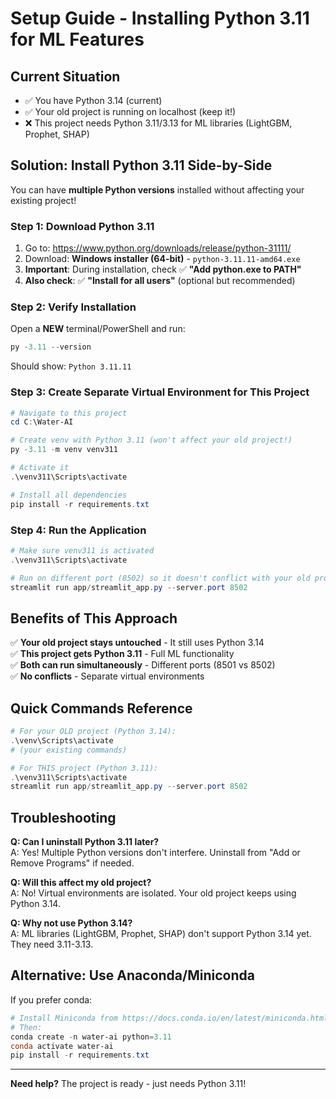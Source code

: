 # Setup Guide - Installing Python 3.11 for ML Features

## Current Situation
- ✅ You have Python 3.14 (current)
- ✅ Your old project is running on localhost (keep it!)
- ❌ This project needs Python 3.11/3.13 for ML libraries (LightGBM, Prophet, SHAP)

## Solution: Install Python 3.11 Side-by-Side

You can have **multiple Python versions** installed without affecting your existing project!

### Step 1: Download Python 3.11

1. Go to: https://www.python.org/downloads/release/python-31111/
2. Download: **Windows installer (64-bit)** - `python-3.11.11-amd64.exe`
3. **Important**: During installation, check ✅ **"Add python.exe to PATH"**
4. **Also check**: ✅ **"Install for all users"** (optional but recommended)

### Step 2: Verify Installation

Open a **NEW** terminal/PowerShell and run:
```powershell
py -3.11 --version
```
Should show: `Python 3.11.11`

### Step 3: Create Separate Virtual Environment for This Project

```powershell
# Navigate to this project
cd C:\Water-AI

# Create venv with Python 3.11 (won't affect your old project!)
py -3.11 -m venv venv311

# Activate it
.\venv311\Scripts\activate

# Install all dependencies
pip install -r requirements.txt
```

### Step 4: Run the Application

```powershell
# Make sure venv311 is activated
.\venv311\Scripts\activate

# Run on different port (8502) so it doesn't conflict with your old project
streamlit run app/streamlit_app.py --server.port 8502
```

## Benefits of This Approach

✅ **Your old project stays untouched** - It still uses Python 3.14  
✅ **This project gets Python 3.11** - Full ML functionality  
✅ **Both can run simultaneously** - Different ports (8501 vs 8502)  
✅ **No conflicts** - Separate virtual environments

## Quick Commands Reference

```powershell
# For your OLD project (Python 3.14):
.\venv\Scripts\activate
# (your existing commands)

# For THIS project (Python 3.11):
.\venv311\Scripts\activate
streamlit run app/streamlit_app.py --server.port 8502
```

## Troubleshooting

**Q: Can I uninstall Python 3.11 later?**  
A: Yes! Multiple Python versions don't interfere. Uninstall from "Add or Remove Programs" if needed.

**Q: Will this affect my old project?**  
A: No! Virtual environments are isolated. Your old project keeps using Python 3.14.

**Q: Why not use Python 3.14?**  
A: ML libraries (LightGBM, Prophet, SHAP) don't support Python 3.14 yet. They need 3.11-3.13.

## Alternative: Use Anaconda/Miniconda

If you prefer conda:
```powershell
# Install Miniconda from https://docs.conda.io/en/latest/miniconda.html
# Then:
conda create -n water-ai python=3.11
conda activate water-ai
pip install -r requirements.txt
```

---

**Need help?** The project is ready - just needs Python 3.11!



